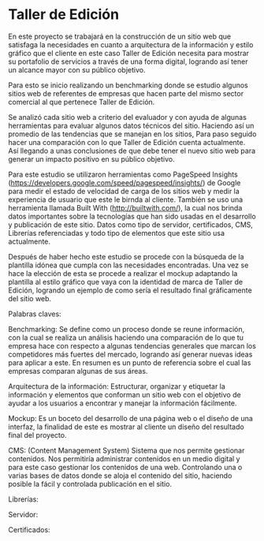 # Taller de Edición

En este proyecto se trabajará en la construcción de un sitio web que satisfaga la necesidades en cuanto a arquitectura de la información y estilo gráfico que el cliente en este caso Taller de Edición necesita para mostrar su portafolio de servicios a través de una forma digital, logrando así tener un alcance mayor con su público objetivo.

Para esto se inicio realizando un benchmarking donde se estudio algunos sitios web de referentes de empresas que hacen parte del mismo sector comercial al que pertenece Taller de Edición.

Se analizó cada sitio web a criterio del evaluador y con ayuda de algunas herramientas para evaluar algunos datos técnicos del sitio. Haciendo así un promedio de las tendencias que se manejan en los sitios, Para paso seguido hacer una comparación con lo que Taller de Edición cuenta actualmente. Así llegando a unas conclusiones de que debe tener el nuevo sitio web para generar un impacto positivo en su público objetivo.

Para este estudio se utilizaron herramientas como PageSpeed Insights (https://developers.google.com/speed/pagespeed/insights/) de Google para medir el estado de velocidad de carga de los sitios web y medir la experiencia de usuario que este le birnda al cliente. 
También se uso una herramienta llamada Built With (http://builtwith.com/), la cual nos brinda datos importantes sobre la tecnologías que han sido usadas en el desarrollo y publicación de este sitio. Datos como tipo de servidor, certificados, CMS, Librerías referenciadas y todo tipo de elementos que este sitio usa actualmente.

Después de haber hecho este estudio se procede con la búsqueda de la plantilla idónea que cumpla con las necesidades encontradas. 
Una vez se hace la elección de esta se procede a realizar el mockup adaptando la plantilla al estilo gráfico que vaya con la identidad de marca de Taller de Edición, logrando un ejemplo de como sería el resultado final gráficamente del sitio web.

Palabras claves:

Benchmarking: Se define como un proceso donde se reune información, con la cual se realiza un análisis haciendo una comparación de lo que tu empresa hace con respecto  a algunas tendencias generales que marcan los competidores más fuertes del mercado, logrando así generar nuevas ideas para aplicar a este.
En resumen es un punto de referencia sobre el cual las empresas comparan algunas de sus áreas.

Arquitectura de la información: Estructurar, organizar y etiquetar la información y elementos que conforman un sitio web con el objetivo de ayudar a los usuarios a encontrar y manejar la información fácilmente.

Mockup: Es un boceto del desarrollo de una página web o el diseño de una interfaz, la finalidad de este es mostrar al cliente un diseño del resultado final del proyecto.

CMS: (Content Management System) Sistema que nos permite gestionar contenidos. Nos permitiría administrar contenidos en un medio digital y para este caso gestionar los contenidos de una web. Controlando una o varias bases de datos donde se aloja el contenido del sitio, haciendo posible la fácil y controlada publicación en el sitio.

Librerías:

Servidor:

Certificados:
